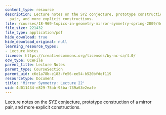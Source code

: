 ```yaml
---
content_type: resource
description: Lecture notes on the SYZ conjecture, prototype construction of a mirror
  pair, and more explicit constructions.
file: /courses/18-969-topics-in-geometry-mirror-symmetry-spring-2009/4d011434e82975ab95ba739a63e2eafe_MIT18_969s09_lec22.pdf
file_size: 221432
file_type: application/pdf
hide_download: true
hide_download_original: null
learning_resource_types:
- Lecture Notes
license: https://creativecommons.org/licenses/by-nc-sa/4.0/
ocw_type: OCWFile
parent_title: Lecture Notes
parent_type: CourseSection
parent_uid: c6e1a78b-e183-fe56-ee54-b520bfdef119
resourcetype: Document
title: 'Mirror Symmetry: Lecture 22'
uid: 4d011434-e829-75ab-95ba-739a63e2eafe
---
```

Lecture notes on the SYZ conjecture, prototype construction of a mirror pair, and more explicit constructions.